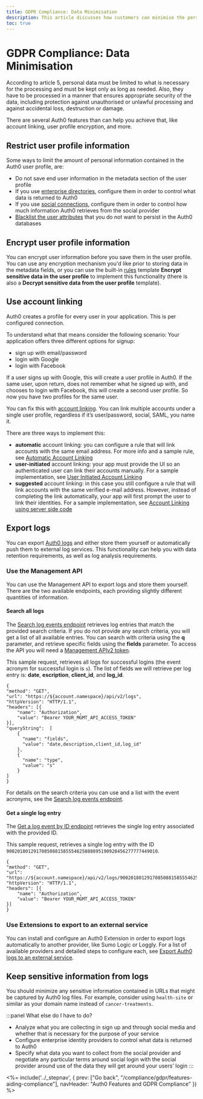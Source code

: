 ```yaml
---
title: GDPR Compliance: Data Minimisation
description: This article discusses how customers can minimise the personal data they collect for processing and ensure their security
toc: true
---
```

# GDPR Compliance: Data Minimisation

According to article 5, personal data must be limited to what is necessary for the processing and must be kept only as long as needed. Also, they have to be processed in a manner that ensures appropriate security of the data, including protection against unauthorised or unlawful processing and against accidental loss, destruction or damage.

There are several Auth0 features than can help you achieve that, like account linking, user profile encryption, and more.

## Restrict user profile information

Some ways to limit the amount of personal information contained in the Auth0 user profile, are:

- Do not save end user information in the metadata section of the user profile
- If you use [enterprise directories](/identityproviders#enterprise), configure them in order to control what data is returned to Auth0
- If you use [social connections](/identityproviders#social), configure them in order to control how much information Auth0 retrieves from the social provider
- [Blacklist the user attributes](/security/blacklisting-attributes) that you do not want to persist in the Auth0 databases

## Encrypt user profile information

You can encrypt user information before you save them in the user profile. You can use any encryption mechanism you'd like prior to storing data in the metadata fields, or you can use the built-in [rules](/rules) template **Encrypt sensitive data in the user profile** to implement this functionality (there is also a **Decrypt sensitive data from the user profile** template).

## Use account linking

Auth0 creates a profile for every user in your application. This is per configured connection.

To understand what that means consider the following scenario: Your application offers three different options for signup:
- sign up with email/password
- login with Google
- login with Facebook

If a user signs up with Google, this will create a user profile in Auth0. If the same user, upon return, does not remember what he signed up with, and chooses to login with Facebook, this will create a second user profile. So now you have two profiles for the same user.

You can fix this with [account linking](/link-accounts). You can link multiple accounts under a single user profile, regardless if it’s user/password, social, SAML, you name it.

There are three ways to implement this:
- **automatic** account linking: you can configure a rule that will link accounts with the same email address. For more info and a sample rule, see [Automatic Account Linking](/link-accounts#automatic-account-linking)
- **user-initiated** account linking: your app must provide the UI so an authenticated user can link their accounts manually. For a sample implementation, see [User Initiated Account Linking](/link-accounts/user-initiated-linking)
- **suggested** account linking: in this case you still configure a rule that will link accounts with the same verified e-mail address. However, instead of completing the link automatically, your app will first prompt the user to link their identities. For a sample implementation, see [Account Linking using server side code](/link-accounts/suggested-linking)

## Export logs

You can export [Auth0 logs](/logs) and either store them yourself or automatically push them to external log services. This functionality can help you with data retention requirements, as well as log analysis requirements.

### Use the Management API

You can use the Management API to export logs and store them yourself. There are the two available endpoints, each providing slightly different quantities of information.

#### Search all logs

The [Search log events endpoint](/api/management/v2#!/Logs/get_logs) retrieves log entries that match the provided search criteria. If you do not provide any search criteria, you will get a list of all available entries. You can search with criteria using the **q** parameter, and retrieve specific fields using the **fields** parameter. To access the API you will need a [Management APIv2 token](/api/management/v2/tokens).

This sample request, retrieves all logs for successful logins (the event acronym for successful login is `s`). The list of fields we will retrieve per log entry is: **date**, **escription**, **client_id**, and **log_id**. 

```har
{
"method": "GET",
"url": "https://${account.namespace}/api/v2/logs",
"httpVersion": "HTTP/1.1",
"headers": [{
    "name": "Authorization",
    "value": "Bearer YOUR_MGMT_API_ACCESS_TOKEN"
}],
"queryString":  [
    {
      "name": "fields",
      "value": "date,description,client_id,log_id"
    },
    {
      "name": "type",
      "value": "s"
    }
]
}
```

For details on the search criteria you can use and a list with the event acronyms, see the [Search log events endpoint](/api/management/v2#!/Logs/get_logs).

#### Get a single log entry

The [Get a log event by ID endpoint](/api/management/v2#!/Logs/get_logs_by_id) retrieves the single log entry associated with the provided ID. 

This sample request, retrieves a single log entry with the ID `90020180129170850881585554625888895190928456277777449010`.

```har
{
"method": "GET",
"url": "https://${account.namespace}/api/v2/logs/90020180129170850881585554625888895190928456277777449010",
"httpVersion": "HTTP/1.1",
"headers": [{
    "name": "Authorization",
    "value": "Bearer YOUR_MGMT_API_ACCESS_TOKEN"
}]
}
```

### Use Extensions to export to an external service

You can install and configure an Auth0 Extension in order to export logs automatically to another provider, like Sumo Logic or Loggly. For a list of available providers and detailed steps to configure each, see [Export Auth0 logs to an external service](/extensions#export-auth0-logs-to-an-external-service).


## Keep sensitive information from logs

You should minimize any sensitive information contained in URLs that might be captured by Auth0 log files. For example, consider using `health-site` or similar as your domain name instead of `cancer-treatments`.

:::panel What else do I have to do?
- Analyze what you are collecting in sign up and through social media and whether that is necessary for the purpose of your service
- Configure enterprise identity providers to control what data is returned to Auth0
- Specify what data you want to collect from the social provider and negotiate any particular terms around social login with the social provider around use of the data they will get around your users’ login
:::

<%= include('../_stepnav', {
 prev: ["Go back", "/compliance/gdpr/features-aiding-compliance"],
 navHeader: "Auth0 Features and GDPR Compliance"
}) %>